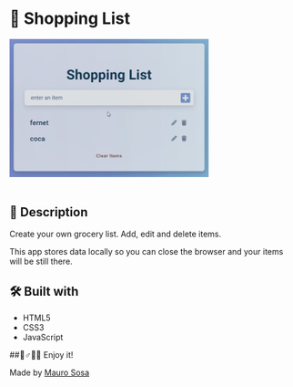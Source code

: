 # 📝 Shopping List

<img align="center" width="350" src="shopping-list.gif" style="margin-bottom: 20px;">

## 📃 Description

Create your own grocery list. Add, edit and delete items.

This app stores data locally so you can close the browser and your items will be still there.

## 🛠 Built with

- HTML5
- CSS3
- JavaScript

##🏻‍♂️✌🏻 Enjoy it!

Made by [Mauro Sosa](https://www.linkedin.com/in/mauro-sosa/)
